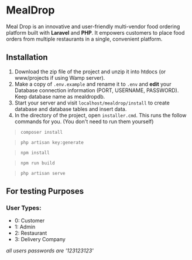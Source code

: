 # MealDrop

Meal Drop is an innovative and user-friendly multi-vendor food ordering platform built with **Laravel** and **PHP**. It empowers customers to place food orders from multiple restaurants in a single, convenient platform.

## Installation

1. Download the zip file of the project and unzip it into htdocs (or www/projects if using Wamp server).
2. Make a copy of `.env.example` and rename it to `.env` and **edit** your Database connection information (PORT, USERNAME, PASSWORD). Keep database name as mealdropdb.
3. Start your server and visit `localhost/mealdrop/install` to create database and database tables and insert data.
4. In the directory of the project, open `installer.cmd`. This runs the follow commands for you. (You don't need to run them yourself)

>`composer install`

>`php artisan key:generate`

>`npm install`

>`npm run build`

>`php artisan serve`

## For testing Purposes
### User Types:
- 0: Customer
- 1: Admin
- 2: Restaurant
- 3: Delivery Company

*all users passwords are '123123123'*